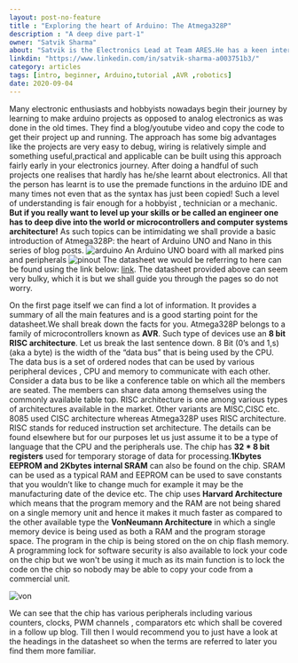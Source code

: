 ```yaml
---
layout: post-no-feature
title : "Exploring the heart of Arduino: The Atmega328P"
description : "A deep dive part-1"
owner: "Satvik Sharma"
about: "Satvik is the Electronics Lead at Team ARES.He has a keen interest in the field of Embedded Systems and Hardware Description Languages. His prime focus is on computer system architecture."
linkdin: "https://www.linkedin.com/in/satvik-sharma-a003751b3/"
category: articles
tags: [intro, beginner, Arduino,tutorial ,AVR ,robotics]
date: 2020-09-04
---
```


Many electronic enthusiasts and hobbyists nowadays begin their journey by learning to make arduino projects as opposed to analog electronics as was done in the old times. They find a blog/youtube video and copy the code to get their project up and running. The approach has some big advantages like the projects are very easy to debug, wiring is relatively simple and something useful,practical and applicable can be built using this approach fairly early in your electronics journey. After doing a handful of such projects one realises that hardly has he/she learnt about electronics. All that the person has learnt is to use the premade functions in the arduino IDE and many times not even that as the syntax has just been copied! Such a level of understanding is fair enough for a hobbyist , technician or a mechanic. **But if you really want to level up your skills or be called an engineer one has to deep dive into the world or microcontrollers and computer systems architecture!** As such topics can be intimidating we shall provide a basic introduction of Atmega328P: the heart of Arduino UNO and Nano in this series of blog posts.
![arduino](https://m.media-amazon.com/images/S/aplus-media/sc/48d8295d-272c-4c77-bff0-a73ded20ad9a.__CR0,0,970,600_PT0_SX970_V1___.jpg)
An Arduino UNO board with all marked pins and peripherals
![pinout](www.learningaboutelectronics.com/images/Atmega328-pinout.png)
The datasheet we would be referring to here can be found using the link below:
[link](http://ww1.microchip.com/downloads/en/DeviceDoc/Atmel-7810-Automotive-Microcontrollers-ATmega328P_Datasheet.pdf).
The datasheet provided above can seem very bulky, which it is but we shall guide you through the pages so do not worry.

On the first page itself we can find a lot of information. It provides a summary of  all the main features and is a good starting point for the datasheet.We shall break down the facts for you. Atmega328P belongs to a family of microcontrollers known as **AVR**. Such type of devices use an **8 bit RISC architecture**. Let us break the last sentence down. 8 Bit (0’s and 1,s)(aka a byte) is the width of the “data bus” that is being used by the CPU. The data bus is a set of ordered nodes that can be used by various peripheral devices , CPU and memory to communicate with each other. Consider a data bus to be like a conference table on which all the members are seated. The members can share data among themselves using the commonly available table top.
RISC architecture is one among various types of architectures available in the market. Other variants are MISC,CISC etc. 8085 used CISC architecture whereas Atmega328P uses RISC architecture. RISC stands for reduced instruction set architecture. The details can be found elsewhere but for our purposes let us just assume it to be a type of language that the CPU and the peripherals use. The chip has **32 * 8 bit registers** used for temporary storage of data for processing.**1Kbytes EEPROM and 2Kbytes internal SRAM** can also be found on the chip. SRAM can be used as a typical RAM and EEPROM can be used to save constants that you wouldn’t like to change much for example it may be the manufacturing date of the device etc. 
The chip uses **Harvard Architecture** which means that the program memory and the RAM are not being shared on a single memory unit and hence it makes it much faster as compared to the other available type the **VonNeumann Architecture** in which a single memory device is being used as both a RAM and the program storage space. The program in the chip is being stored on the on chip flash memory. A programming lock for software security is also available to lock your  code on the chip but we won't be using it much as its main function is to lock the code on the chip so nobody may be able to copy your code from a commercial unit.

![von](https://spiroprojects.com/webadmin/uploads/von.jpg)

We can see that the chip has various peripherals including various counters, clocks, PWM channels , comparators etc which shall be covered in a follow up blog. Till then I would recommend you to just have a look at the headings in the datasheet so when the terms are referred to later you find them more familiar.
